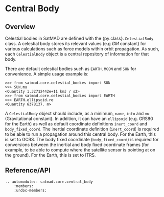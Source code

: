 # Central Body

## Overview
Celestial bodies in SatMAD are defined with the {py:class}`.CelestialBody` class. A celestial body stores its relevant values (e.g $GM$ constant) for various calculations such as force models within orbit propagation. As such, each `CelestialBody` object is a central repository of information for that body.

There are default celestial bodies such as `EARTH`, `MOON` and `SUN` for convenience. A simple usage example is:

    >>> from satmad.core.celestial_bodies import SUN
    >>> SUN.mu
    <Quantity 1.32712442e+11 km3 / s2>
    >>> from satmad.core.celestial_bodies import EARTH
    >>> EARTH.ellipsoid.re
    <Quantity 6378137. m>

A `CelestialBody` object should include, as a minimum, `name`, `info` and `mu` (Gravitational constant). In addition, it can have an `ellipsoid` (e.g. GRS80 for the Earth) as well as default coordinate definitions `inert_coord` and `body_fixed_coord`. The inertial coordinate definition (`inert_coord`) is required to be able to run a propagation around this central body. For the Earth, this is set to GCRS. The body fixed coordinate (`body_fixed_coord`) is required for conversions between the inertial and body fixed coordinate frames (for example, to be able to compute where the satellite sensor is pointing at on the ground). For the Earth, this is set to ITRS.


## Reference/API

```{eval-rst}
.. automodule:: satmad.core.central_body
    :members:
    :undoc-members:
```